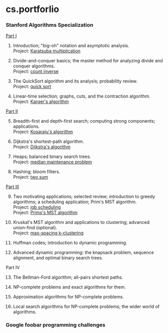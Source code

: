 # cs.portforlio

### Stanford Algorithms Specialization

[Part I](https://www.youtube.com/playlist?list=PLEGCF-WLh2RLHqXx6-GZr_w7LgqKDXxN_)

1. Introduction; "big-oh" notation and asymptotic analysis.  
   Project: [Karatsuba multiplication](https://github.com/carbonatezero/cs.portfolio/tree/main/karatsuba)

2. Divide-and-conquer basics; the master method for analyzing divide and conquer algorithms.  
   Project: [count inverse](https://github.com/carbonatezero/cs.portfolio/tree/main/countinv)

3. The QuickSort algorithm and its analysis; probability review.  
   Project: [quick sort](https://github.com/carbonatezero/cs.portfolio/tree/main/quicksort)

4. Linear-time selection; graphs, cuts, and the contraction algorithm.  
   Project: [Karger's algorithm](https://github.com/carbonatezero/cs.portfolio/tree/main/karger)


[Part II](https://www.youtube.com/playlist?list=PLEGCF-WLh2RJ5W-pt-KE9GUArTDzVwL1P)

5. Breadth-first and depth-first search; computing strong components; applications.  
   Project: [Kosaraju's algorithm](https://github.com/carbonatezero/cs.portfolio/tree/main/kosaraju)

6. Dijkstra's shortest-path algorithm.  
   Project: [Dijkstra's algorithm](https://github.com/carbonatezero/cs.portfolio/tree/main/dijkstra)

7. Heaps; balanced binary search trees.  
   Project: [median maintenance problem](https://github.com/carbonatezero/cs.portfolio/tree/main/dijkstra-pq)

8. Hashing; bloom filters.  
   Project: [two sum](https://github.com/carbonatezero/cs.portfolio/tree/main/twosum)


[Part III](https://www.youtube.com/playlist?list=PLEGCF-WLh2RI5H8JBWxq0Q4AN7XVaj-h-)

9. Two motivating applications; selected review; introduction to greedy algorithms; a scheduling application; Prim's MST algorithm.  
   Project: [job scheduling](https://github.com/carbonatezero/cs.portfolio/tree/main/greedy/P1-2)  
   Project: [Prims's MST algorithm](https://github.com/carbonatezero/cs.portfolio/tree/main/greedy/P3)

10. Kruskal's MST algorithm and applications to clustering; advanced union-find (optional).  
   Project: [max-spacing k-clustering](https://github.com/carbonatezero/cs.portfolio/tree/main/cluster)

11. Huffman codes; introduction to dynamic programming.

12. Advanced dynamic programming: the knapsack problem, sequence alignment, and optimal binary search trees.


Part IV

13. The Bellman-Ford algorithm; all-pairs shortest paths.

14. NP-complete problems and exact algorithms for them.

15. Approximation algorithms for NP-complete problems.

16. Local search algorithms for NP-complete problems; the wider world of algorithms.

### Google foobar programming challenges
